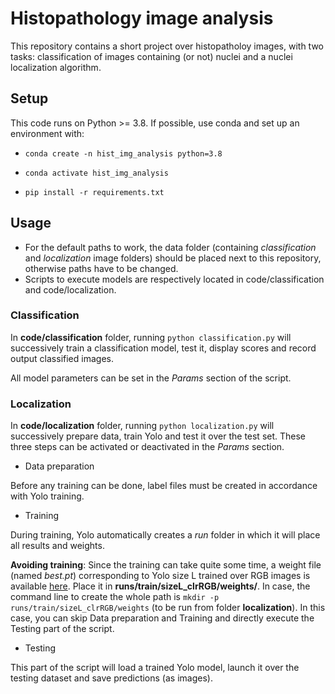 # Histopathology image analysis
This repository contains a short project over histopatholoy images, with two
tasks: classification of images containing (or not) nuclei and a nuclei localization
algorithm.

## Setup
This code runs on Python >= 3.8. If possible, use conda and set up an
environment with:

- `conda create -n hist_img_analysis python=3.8`

- `conda activate hist_img_analysis`

- `pip install -r requirements.txt`

## Usage

- For the default paths to work, the data folder (containing _classification_ and _localization_ image folders) should be placed next to this repository, otherwise paths have to be changed.
- Scripts to execute models are respectively located in code/classification and
  code/localization.

### Classification

In **code/classification** folder, running `python classification.py` will successively train a classification model, test it, display
scores and record output classified images.

All model parameters can be set in the *Params* section of the script.

### Localization

In **code/localization** folder, running `python localization.py` will successively prepare data, train Yolo and test it over
the test set.
These three steps can be activated or deactivated in the *Params* section.

- Data preparation

Before any training can be done, label files must be created in accordance with Yolo
training.

- Training

During training, Yolo automatically creates a _run_ folder in which it will place
all results and weights.

**Avoiding training**:
Since the training can take quite some time, a weight file (named _best.pt_) corresponding to Yolo
size L trained over RGB images is available [here](https://drive.google.com/file/d/1usxGy7x4s5XRdzY1pvKDUlSZ-sOSok-O/view?usp=sharing).
Place it in **runs/train/sizeL\_clrRGB/weights/**.
In case, the command line to create the whole path is `mkdir -p runs/train/sizeL_clrRGB/weights` (to be run from folder **localization**).
In this case, you can skip Data preparation and Training and directly execute
the Testing part of the script.

- Testing

This part of the script will load a trained Yolo model, launch it over the testing
dataset and save predictions (as images).
